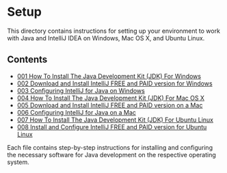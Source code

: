 # Setup

This directory contains instructions for setting up your environment to work with Java and IntelliJ IDEA on Windows, Mac OS X, and Ubuntu Linux.

## Contents

- [001 How To Install The Java Development Kit (JDK) For Windows](001_How_To_Install_The_Java_Development_Kit_JDK_For_Windows.md)
- [002 Download and Install IntelliJ FREE and PAID version for Windows](002_Download_and_Install_IntelliJ_FREE_and_PAID_version_for_Windows.md)
- [003 Configuring IntelliJ for Java on Windows](003_Configuring_IntelliJ_for_Java_on_Windows.md)
- [004 How To Install The Java Development Kit (JDK) For Mac OS X](004_How_To_Install_The_Java_Development_Kit_JDK_For_Mac_OS_X.md)
- [005 Download and Install IntelliJ FREE and PAID version on a Mac](005_Download_and_Install_IntelliJ_FREE_and_PAID_version_on_a_Mac.md)
- [006 Configuring IntelliJ for Java on a Mac](006_Configuring_IntelliJ_for_Java_on_a_Mac.md)
- [007 How To Install The Java Development Kit (JDK) For Ubuntu Linux](007_How_To_Install_The_Java_Development_Kit_JDK_For_Ubuntu_Linux.md)
- [008 Install and Configure IntelliJ FREE and PAID version for Ubuntu Linux](008_Install_and_Configure_IntelliJ_FREE_and_PAID_version_for_Ubuntu_Linux.md)

Each file contains step-by-step instructions for installing and configuring the necessary software for Java development on the respective operating system.

